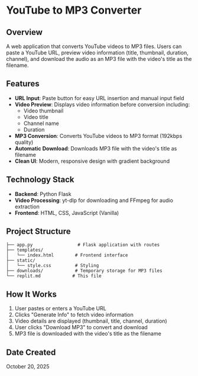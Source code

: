 # YouTube to MP3 Converter

## Overview
A web application that converts YouTube videos to MP3 files. Users can paste a YouTube URL, preview video information (title, thumbnail, duration, channel), and download the audio as an MP3 file with the video's title as the filename.

## Features
- **URL Input**: Paste button for easy URL insertion and manual input field
- **Video Preview**: Displays video information before conversion including:
  - Video thumbnail
  - Video title
  - Channel name
  - Duration
- **MP3 Conversion**: Converts YouTube videos to MP3 format (192kbps quality)
- **Automatic Download**: Downloads MP3 file with the video's title as filename
- **Clean UI**: Modern, responsive design with gradient background

## Technology Stack
- **Backend**: Python Flask
- **Video Processing**: yt-dlp for downloading and FFmpeg for audio extraction
- **Frontend**: HTML, CSS, JavaScript (Vanilla)

## Project Structure
```
├── app.py                 # Flask application with routes
├── templates/
│   └── index.html        # Frontend interface
├── static/
│   └── style.css         # Styling
├── downloads/            # Temporary storage for MP3 files
└── replit.md            # This file
```

## How It Works
1. User pastes or enters a YouTube URL
2. Clicks "Generate Info" to fetch video information
3. Video details are displayed (thumbnail, title, channel, duration)
4. User clicks "Download MP3" to convert and download
5. MP3 file is downloaded with the video's title as the filename

## Date Created
October 20, 2025
